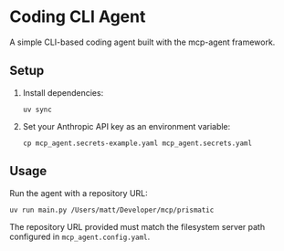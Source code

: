 # Coding CLI Agent

A simple CLI-based coding agent built with the mcp-agent framework.

## Setup

1. Install dependencies:

   ```
   uv sync
   ```

2. Set your Anthropic API key as an environment variable:
   ```
   cp mcp_agent.secrets-example.yaml mcp_agent.secrets.yaml
   ```

## Usage

Run the agent with a repository URL:

```
uv run main.py /Users/matt/Developer/mcp/prismatic
```

The repository URL provided must match the filesystem server path configured in `mcp_agent.config.yaml`.
